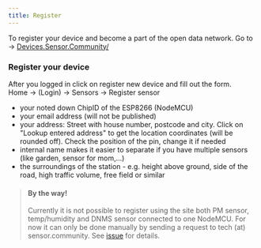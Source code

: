 ```yaml
---
title: Register
---
```



<div class="relative bg-brand-greenPastel">
  <div class="max-w-7xl mx-auto py-1 px-3 sm:px-6 lg:px-4">
    <div class="pr-16 sm:text-center sm:px-16">
        <p class="text-brand-green">
           To register your device and become a part of the open data network. Go to 
            <span aria-hidden="true">&rarr;</span>
        <span class="block sm:ml-2 sm:inline-block">
          <a href="http://devices.sensor.community/sensors" class="text-white font-bold underline">  Devices.Sensor.Community/</a>
        </span>
        </p>
    </div>
  </div>
</div>

### Register your device

After you logged in click on register new device and fill out the form.<br>
Home &rarr; (Login) &rarr; Sensors -> Register sensor

* your noted down ChipID of the ESP8266 (NodeMCU) 
* your email address (will not be published)
* your address: Street with house number, postcode and city. Click on "Lookup entered address" to get the location coordinates (will be rounded off). Check the position of the pin, change it if needed 
* internal name makes it easier to separate if you have multiple sensors (like garden, sensor for mom,...)
* the surroundings of the station - e.g. height above ground, side of the road, high traffic volume, free field or similar

> #### By the way!
> Currently it is not possible to register using the site both PM sensor, temp/humidity and DNMS sensor connected to one NodeMCU. For now it can only be done manually by sending a request to tech (at) sensor.community. See [issue](https://github.com/opendata-stuttgart/sensor.community/issues/117) for details.
